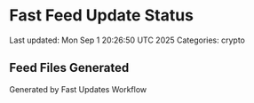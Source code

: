 # Fast Feed Update Status
Last updated: Mon Sep  1 20:26:50 UTC 2025
Categories: crypto

## Feed Files Generated

Generated by Fast Updates Workflow
